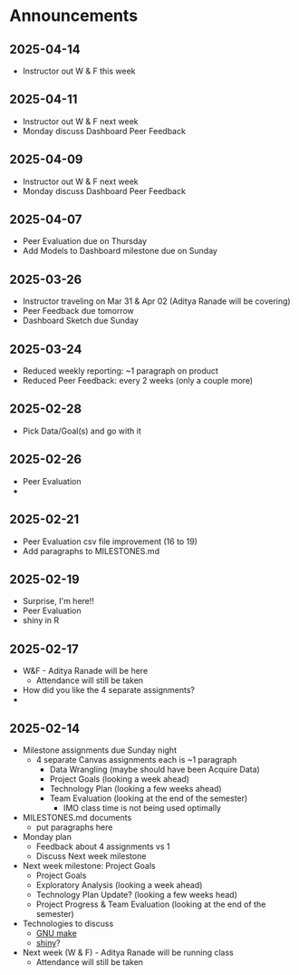 # Announcements

## 2025-04-14

- Instructor out W & F this week

## 2025-04-11

- Instructor out W & F next week
- Monday discuss Dashboard Peer Feedback

## 2025-04-09

- Instructor out W & F next week
- Monday discuss Dashboard Peer Feedback

## 2025-04-07

- Peer Evaluation due on Thursday 
- Add Models to Dashboard milestone due on Sunday

## 2025-03-26

- Instructor traveling on Mar 31 & Apr 02 (Aditya Ranade will be covering)
- Peer Feedback due tomorrow
- Dashboard Sketch due Sunday

## 2025-03-24

- Reduced weekly reporting: ~1 paragraph on product
- Reduced Peer Feedback: every 2 weeks (only a couple more)

## 2025-02-28

- Pick Data/Goal(s) and go with it

## 2025-02-26

- Peer Evaluation 
- 

## 2025-02-21

- Peer Evaluation csv file improvement (16 to 19)
- Add paragraphs to MILESTONES.md 

## 2025-02-19

- Surprise, I'm here!!
- Peer Evaluation
- shiny in R

## 2025-02-17

- W&F - Aditya Ranade will be here
  - Attendance will still be taken
- How did you like the 4 separate assignments?
- 

## 2025-02-14

- Milestone assignments due Sunday night
  - 4 separate Canvas assignments each is ~1 paragraph
    - Data Wrangling (maybe should have been Acquire Data)
    - Project Goals (looking a week ahead)
    - Technology Plan (looking a few weeks ahead)
    - Team Evaluation (looking at the end of the semester)
      - IMO class time is not being used optimally
- MILESTONES.md documents
  - put paragraphs here
- Monday plan
  - Feedback about 4 assignments vs 1
  - Discuss Next week milestone
- Next week milestone: Project Goals
  - Project Goals
  - Exploratory Analysis (looking a week ahead)
  - Technology Plan Update? (looking a few weeks head)
  - Project Progress & Team Evaluation (looking at the end of the semester)
- Technologies to discuss
  - [GNU make](https://www.gnu.org/software/make/)
  - [shiny](https://shiny.posit.co/)?
- Next week (W & F) - Aditya Ranade will be running class
  - Attendance will still be taken
